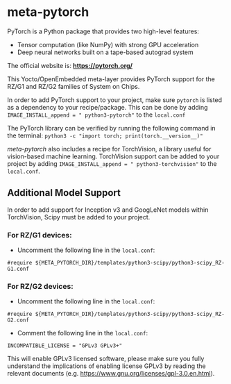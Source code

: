 # meta-pytorch

PyTorch is a Python package that provides two high-level features:
- Tensor computation (like NumPy) with strong GPU acceleration
- Deep neural networks built on a tape-based autograd system

The official website is:
**https://pytorch.org/**

This Yocto/OpenEmbedded meta-layer provides PyTorch support for the RZ/G1 and
RZ/G2 families of System on Chips.

In order to add PyTorch support to your project, make sure `pytorch` is
listed as a dependency to your recipe/package. This can be done by adding
`IMAGE_INSTALL_append = " python3-pytorch"` to the `local.conf`

The PyTorch library can be verified by running the following command in the
terminal: `python3 -c "import torch; print(torch.__version__)"`

*meta-pytorch* also includes a recipe for TorchVision, a library useful for
vision-based machine learning. TorchVision support can be added to your project
by adding `IMAGE_INSTALL_append = " python3-torchvision"` to the `local.conf`.

## Additional Model Support

In order to add support for Inception v3 and GoogLeNet models within
TorchVision, Scipy must be added to your project.

### For RZ/G1 devices:

 - Uncomment the following line in the `local.conf`:
```
#require ${META_PYTORCH_DIR}/templates/python3-scipy/python3-scipy_RZ-G1.conf
```

### For RZ/G2 devices:

 - Uncomment the following line in the `local.conf`:
```
#require ${META_PYTORCH_DIR}/templates/python3-scipy/python3-scipy_RZ-G2.conf
```
 - Comment the following line in the `local.conf`:
```
INCOMPATIBLE_LICENSE = "GPLv3 GPLv3+"
```
This will enable GPLv3 licensed software, please make sure you fully understand
the implications of enabling license GPLv3 by reading the relevant documents
(e.g. https://www.gnu.org/licenses/gpl-3.0.en.html).
